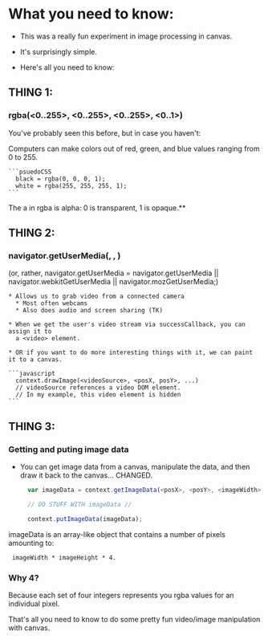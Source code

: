 # What you need to know:

  * This was a really fun experiment in image processing in canvas.

  * It's surprisingly simple.

  * Here's all you need to know:

## THING 1:
### rgba(<0..255>, <0..255>, <0..255>, <0..1>)
  You've probably seen this before, but in case you haven't:

  Computers can make colors out of red, green, and blue values ranging from 0 to 255.

    ```psuedoCSS
      black = rgba(0, 0, 0, 1);
      white = rgba(255, 255, 255, 1);
    ```

  The a in rgba is alpha: 0 is transparent, 1 is opaque.**

## THING 2:
### navigator.getUserMedia(<constraints>, <successCallback>, <errorCallback>)

  (or, rather, navigator.getUserMedia = navigator.getUserMedia ||
    navigator.webkitGetUserMedia || navigator.mozGetUserMedia;)

    * Allows us to grab video from a connected camera
      * Most often webcams
      * Also does audio and screen sharing (TK)

    * When we get the user's video stream via successCallback, you can assign it to
      a <video> element.

    * OR if you want to do more interesting things with it, we can paint it to a canvas.

    ```javascript
      context.drawImage(<videoSource>, <posX, posY>, ...)
      // videoSource references a video DOM element.
      // In my example, this video element is hidden
    ```

## THING 3:
### Getting and puting image data

  * You can get image data from a canvas, manipulate the data, and then draw it back to the canvas... CHANGED.
    ```javascript
      var imageData = context.getImageData(<posX>, <posY>, <imageWidth>, <imageHeight>)

      // DO STUFF WITH imageData //

      context.putImageData(imageData);
    ```

  imageData is an array-like object that contains a number of pixels amounting to:

     imageWidth * imageHeight * 4.

### Why 4?

  Because each set of four integers represents you rgba values for an individual pixel.

  That's all you need to know to do some pretty fun video/image manipulation with canvas.
